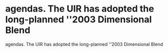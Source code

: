 # agendas. The UIR has adopted the long-planned ''2003 Dimensional Blend

agendas. The UIR has adopted the long-planned ''2003 Dimensional Blend